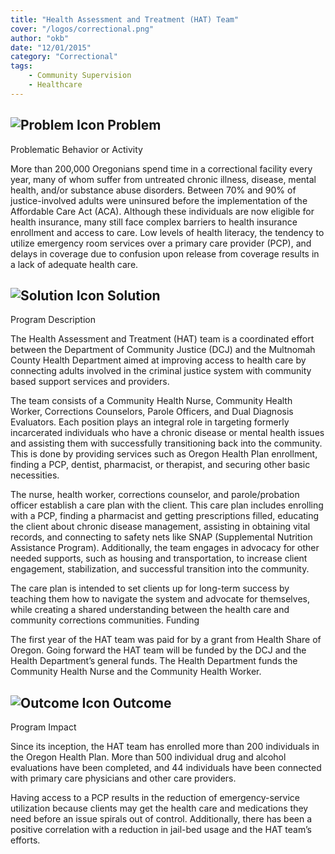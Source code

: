 ```yaml
---
title: "Health Assessment and Treatment (HAT) Team"
cover: "/logos/correctional.png"
author: "okb"
date: "12/01/2015"
category: "Correctional"
tags:
    - Community Supervision
    - Healthcare
---
```


## ![Problem Icon](https://github.com/google/material-design-icons/raw/master/alert/1x_web/ic_error_outline_black_48dp.png "Problem") Problem

Problematic Behavior or Activity

More than 200,000 Oregonians spend time in a correctional facility every year, many of whom suffer from untreated chronic illness, disease, mental health, and/or substance abuse disorders. Between 70% and 90% of justice-involved adults were uninsured before the implementation of the Affordable Care Act (ACA). Although these individuals are now eligible for health insurance, many still face complex barriers to health insurance enrollment and access to care. Low levels of health literacy, the tendency to utilize emergency room services over a primary care provider (PCP), and delays in coverage due to confusion upon release from coverage results in a lack of adequate health care.

## ![Solution Icon](https://github.com/google/material-design-icons/raw/master/action/1x_web/ic_lightbulb_outline_black_48dp.png "Solution") Solution

Program Description

The Health Assessment and Treatment (HAT) team is a coordinated effort between the Department of Community Justice (DCJ) and the Multnomah County Health Department aimed at improving access to health care by connecting adults involved in the criminal justice system with community based support services and providers.

The team consists of a Community Health Nurse, Community Health Worker, Corrections Counselors, Parole Officers, and Dual Diagnosis Evaluators. Each position plays an integral role in targeting formerly incarcerated individuals who have a chronic disease or mental health issues and assisting them with successfully transitioning back into the community. This is done by providing services such as Oregon Health Plan enrollment, finding a PCP, dentist, pharmacist, or therapist, and securing other basic necessities.

The nurse, health worker, corrections counselor, and parole/probation officer establish a care plan with the client. This care plan includes enrolling with a PCP, finding a pharmacist and getting prescriptions filled, educating the client about chronic disease management, assisting in obtaining vital records, and connecting to safety nets like SNAP (Supplemental Nutrition Assistance Program). Additionally, the team engages in advocacy for other needed supports, such as housing and transportation, to increase client engagement, stabilization, and successful transition into the community.

The care plan is intended to set clients up for long-term success by teaching them how to navigate the system and advocate for themselves, while creating a shared understanding between the health care and community corrections communities.
Funding

The first year of the HAT team was paid for by a grant from Health Share of Oregon. Going forward the HAT team will be funded by the DCJ and the Health Department’s general funds. The Health Department funds the Community Health Nurse and the Community Health Worker.
## ![Outcome Icon](https://github.com/google/material-design-icons/raw/master/action/1x_web/ic_view_list_black_48dp.png "Outcome") Outcome
Program Impact

Since its inception, the HAT team has enrolled more than 200 individuals in the Oregon Health Plan. More than 500 individual drug and alcohol evaluations have been completed, and 44 individuals have been connected with primary care physicians and other care providers.

Having access to a PCP results in the reduction of emergency-service utilization because clients may get the health care and medications they need before an issue spirals out of control. Additionally, there has been a positive correlation with a reduction in jail-bed usage and the HAT team’s efforts.